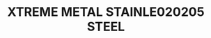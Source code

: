 ---
layout: product
title: "XTREME METAL STAINLE020205 STEEL"
price: "750" 
desc: "Enamel Metalizer 35mL"
img_path: "/assets/img/AK-670.jpg"
brand: "AK "
available: true
special_offer: true
new: false
soon: false
cat: "020000"
subcat: "020200"
subsubcat: "020205"
sifra: "AK-670"
popular: false
---